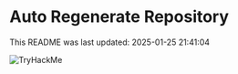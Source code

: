# Auto Regenerate Repository

This README was last updated: 2025-01-25 21:41:04

 ![TryHackMe](https://tryhackme.com/badge/533634)